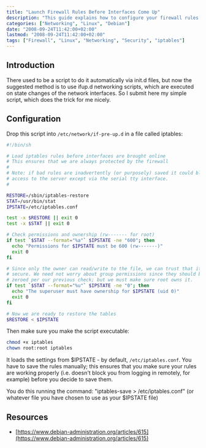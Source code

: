 ```yaml
---
title: "Launch Firewall Rules Before Interfaces Come Up"
description: "This guide explains how to configure your firewall rules to load before network interfaces come up, ensuring your system is always protected by a firewall."
categories: ["Networking", "Linux", "Debian"]
date: "2008-09-24T11:42:00+02:00"
lastmod: "2008-09-24T11:42:00+02:00"
tags: ["Firewall", "Linux", "Networking", "Security", "iptables"]
---
```


## Introduction

There used to be a script to do it automatically via init.d files, but now the suggested method is to use ifup.d networking scripts, which are executed on state changes of the network interfaces. So I submit here my simple script, which does the trick for me nicely.

## Configuration

Drop this script into `/etc/network/if-pre-up.d` in a file called iptables:

```bash
#!/bin/sh

# Load iptables rules before interfaces are brought online
# This ensures that we are always protected by the firewall
#
# Note: if bad rules are inadvertently (or purposely) saved it could block
# access to the server except via the serial tty interface.
#

RESTORE=/sbin/iptables-restore
STAT=/usr/bin/stat
IPSTATE=/etc/iptables.conf

test -x $RESTORE || exit 0
test -x $STAT || exit 0

# Check permissions and ownership (rw------- for root)
if test `$STAT --format="%a"` $IPSTATE -ne "600"; then
  echo "Permissions for $IPSTATE must be 600 (rw-------)"
  exit 0
fi

# Since only the owner can read/write to the file, we can trust that it is
# secure. We need not worry about group permissions since they should be
# zeroed per our previous check; but we must make sure root owns it.
if test `$STAT --format="%u"` $IPSTATE -ne "0"; then
  echo "The superuser must have ownership for $IPSTATE (uid 0)"
  exit 0
fi

# Now we are ready to restore the tables
$RESTORE < $IPSTATE
```

Then make sure you make the script executable:

```bash
chmod +x iptables
chown root:root iptables
```

It loads the settings from $IPSTATE - by default, `/etc/iptables.conf`. You have to save the rules manually; this ensures that you make sure your rules are working properly (i.e. doesn't block you from logging in remotely, for example) before you decide to save them.

You do this running the command: "iptables-save > /etc/iptables.conf" (or whatever file you have chosen to use as your $IPSTATE file)

## Resources
- [https://www.debian-administration.org/articles/615](https://www.debian-administration.org/articles/615)
